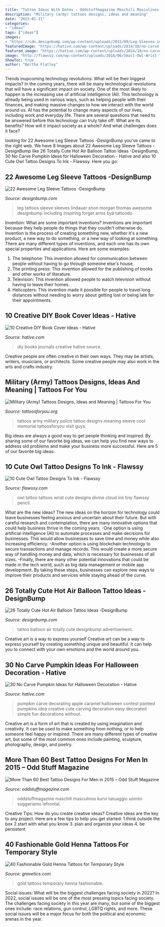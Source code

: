 ```yaml
---
title: "Tattoo Ideas With Dates - Oddstuffmagazine Maschili Masculinos Kurvi Tatuaggio Uomini Suggeriamo Lefrontal"
description: "Military (army) tattoos designs, ideas and meaning"
date: "2023-01-21"
categories:
- "ideas"
tags: ["ideas"]
images:
- "https://cdn.designbump.com/wp-content/uploads/2015/09/Leg-Sleeves-including-work-by-Shon-Lindauer-and-Thomas-Morgan.jpg"
featuredImage: "https://hative.com/wp-content/uploads/2014/10/no-carve-pumpkin-ideas/4-caramel-apple.jpg"
featured_image: "https://hative.com/wp-content/uploads/2014/10/no-carve-pumpkin-ideas/4-caramel-apple.jpg"
image: "http://flawssy.com/wp-content/uploads/2016/06/Small-Owl-Wrist-Tattoo.jpg"
ShowToc: true
author: "Bertha Flatley"
---
```



Trends inupcoming technology revolutions: What will be their biggest impacts?
In the coming years, there will be many technological revolutions that will have a significant impact on society. One of the most likely to happen is the increasing use of artificial intelligence (AI). This technology is already being used in various ways, such as helping people with their finances, and making massive changes to how we interact with the world around us. AI has the potential to change many aspects of our lives, including work and everyday life. There are several questions that need to be answered before this technology can truly take off: What are its benefits? How will it impact society as a whole? And what challenges does it face?

	

		
looking for 22 Awesome Leg Sleeve Tattoos -DesignBump you've came to the right web. We have 8 Images about 22 Awesome Leg Sleeve Tattoos -DesignBump like 26 Totally Cute Hot Air Balloon Tattoo Ideas -DesignBump, 30 No Carve Pumpkin Ideas for Halloween Decoration - Hative and also 10 Cute Owl Tattoo Designs To Ink - Flawssy. Here you go:
		
    
## 22 Awesome Leg Sleeve Tattoos -DesignBump

<img loading=lazy src="https://cdn.designbump.com/wp-content/uploads/2015/09/Leg-Sleeves-including-work-by-Shon-Lindauer-and-Thomas-Morgan.jpg" onerror="this.onerror=null;this.src='https://tse2.mm.bing.net/th?id=OIP.XBHRWweXZdxBkfoFzUTSNgHaLH&amp;pid=15.1';" alt="22 Awesome Leg Sleeve Tattoos -DesignBump">

_Source: designbump.com_

>leg tattoos sleeve sleeves lindauer shon morgan thomas awesome designbump including inspiring forget arms byâ tattoodo. 

	

Invention: What are some important inventions?
Inventions are important because they help people do things that they couldn't otherwise do. Invention is the process of creating something new, whether it's a new product, a new way to do something, or a new way of looking at something. There are many different types of inventions, and each one has its own special properties and applications. Here are some examples: 
1. The telephone: This invention allowed for communication between people without having to go through someone else's house.
2. The printing press: This invention allowed for the publishing of books and other works of literature.
3. Television: This invention allowed people to watch television without having to leave their homes.
4. Helicopters: This invention made it possible for people to travel long distances without needing to worry about getting lost or being late for their appointments.

    
## 10 Creative DIY Book Cover Ideas - Hative

<img loading=lazy src="https://hative.com/wp-content/uploads/2014/09/diy-book-cover-ideas/4-old-books-make-great-journals.jpg" onerror="this.onerror=null;this.src='https://tse3.mm.bing.net/th?id=OIP.eWOE_esJZnOiewwDMmULugHaJ4&amp;pid=15.1';" alt="10 Creative DIY Book Cover Ideas - Hative">

_Source: hative.com_

>diy books journals creative hative source. 

	

Creative people are often creative in their own ways. They may be artists, writers, musicians, or architects. Some creative people may also work in the arts and crafts industry.

    
## Military (Army) Tattoos Designs, Ideas And Meaning | Tattoos For You

<img loading=lazy src="http://www.tattoosforyou.org/wp-content/uploads/2013/10/Army-Tattoos-For-Men-688x1024.jpg" onerror="this.onerror=null;this.src='https://tse2.mm.bing.net/th?id=OIP.yVNBmhkYZWRqocnZuoctsQHaLB&amp;pid=15.1';" alt="Military (Army) Tattoos Designs, Ideas and Meaning | Tattoos For You">

_Source: tattoosforyou.org_

>tattoos army military police tattoo designs meaning sleeve cool memorial tattoosforyou visit guys. 

	

Big ideas are always a good way to get people thinking and inspired. By sharing some of our favorite big ideas, we can help you find new ways to address old problems and make your business more successful. Here are 5 of our favorite big ideas: 

    
## 10 Cute Owl Tattoo Designs To Ink - Flawssy

<img loading=lazy src="http://flawssy.com/wp-content/uploads/2016/06/Small-Owl-Wrist-Tattoo.jpg" onerror="this.onerror=null;this.src='https://tse3.mm.bing.net/th?id=OIP.Wwm7HpvlZIsTaDMmCyFrTQHaMZ&amp;pid=15.1';" alt="10 Cute Owl Tattoo Designs To Ink - Flawssy">

_Source: flawssy.com_

>owl tattoo tattoos wrist cute designs divine cloud ink tiny flawssy pencil. 

	

What are the new ideas?
The new ideas on the horizon for technology could leave businesses feeling anxious and uncertain about their future. But with careful research and contemplation, there are many innovative options that could help business thrive in the coming years. 
-One option is using artificial intelligence (AI) to automate processes and make decisions for businesses. This would allow businesses to save time and money while also increasing efficiency. 
-Another option is using blockchain technology to secure transactions and manage records. This would create a more secure way of handling money and data, which is necessary for businesses of all sizes. 
-Finally, there are many other potential innovations that could be made in the tech world, such as big data management or mobile app development. By taking these steps, businesses can explore new ways to improve their products and services while staying ahead of the curve.

    
## 26 Totally Cute Hot Air Balloon Tattoo Ideas -DesignBump

<img loading=lazy src="https://designbump.com/wp-content/uploads/2015/10/balloon-tattoo-ideas12.jpg" onerror="this.onerror=null;this.src='https://tse3.mm.bing.net/th?id=OIP.JkWOLGtyoyfy6GlsmJGpKwHaLH&amp;pid=15.1';" alt="26 Totally Cute Hot Air Balloon Tattoo Ideas -DesignBump">

_Source: designbump.com_

>tattoo balloon air totally cute designbump advertisement. 

	

Creative art is a way to express yourself
Creative art can be a way to express yourself by creating something unique and beautiful. It can help you to connect with your own emotions and the world around you.

    
## 30 No Carve Pumpkin Ideas For Halloween Decoration - Hative

<img loading=lazy src="https://hative.com/wp-content/uploads/2014/10/no-carve-pumpkin-ideas/4-caramel-apple.jpg" onerror="this.onerror=null;this.src='https://tse4.mm.bing.net/th?id=OIP.ZVifJVHUjIqDMw6u-qCJdAHaJ4&amp;pid=15.1';" alt="30 No Carve Pumpkin Ideas for Halloween Decoration - Hative">

_Source: hative.com_

>pumpkin carve decorating apple caramel halloween contest painted pumpkins idea creative cute carving decoration easy decorated simple fun decorations without. 

	

Creative art is a form of art that is created by using imagination and creativity. It can be used to make something from nothing, or to help someone feel happy or inspired. There are many different types of creative art, but some of the most common ones include painting, sculpture, photography, design, and poetry.

    
## More Than 60 Best Tattoo Designs For Men In 2015 – Odd Stuff Magazine

<img loading=lazy src="https://oddstuffmagazine.com/wp-content/uploads/2013/09/Best-tattoo-designs-for-Men-19-539x800.jpg" onerror="this.onerror=null;this.src='https://tse1.mm.bing.net/th?id=OIP.aaRd9T5jHle0MQaT48wnaAHaK_&amp;pid=15.1';" alt="More Than 60 Best Tattoo Designs For Men in 2015 – Odd Stuff Magazine">

_Source: oddstuffmagazine.com_

>oddstuffmagazine maschili masculinos kurvi tatuaggio uomini suggeriamo lefrontal. 

	

Creative Tips: How do you create creative ideas?
Creative ideas are the key to any project. Here are a few tips to help you get started: 
1.think outside the box 
2.start with what you know 
3. plan and organize your ideas 
4. be persistent 

    
## 40 Fashionable Gold Henna Tattoos For Temporary Style

<img loading=lazy src="https://www.gravetics.com/wp-content/uploads/2017/05/Boho-Chic-GOLD-Tattoos-Gold-Metallic-Tattoos.jpg" onerror="this.onerror=null;this.src='https://tse1.mm.bing.net/th?id=OIP.qwzvPXs_e5bzKbvZ5RUCqAHaJ4&amp;pid=15.1';" alt="40 Fashionable Gold Henna Tattoos for Temporary Style">

_Source: gravetics.com_

>gold tattoos temporary henna fashionable. 

	

Social issues: What will be the biggest challenges facing society in 2022?
In 2022, social issues will be one of the most pressing topics facing society. The challenges facing society in this year are many, but some of the biggest ones include: race relations, gun control, LGBTQ rights, and more. These social issues will be a major focus for both the political and economic arenas in the year.

